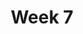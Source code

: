---
    title: Week 7
    weekNumber: 7
    days:
      - date: 2022-11-7
        events:
          "**LEC 19**{: .label .label-lecture } Percentiles and Confidence Intervals":
            "[CIT 13.1-13.3](https://inferentialthinking.com/chapters/13/1/Percentiles.html)"
                
          "**DIS 7**{: .label .label-disc } Hypothesis Testing and Permutation Testing":
      - date: 2022-11-8
        events:
          
          "**HW 5**{: .label .label-hw } **[Simulation, Sampling, and Hypothesis Testing](http://datahub.ucsd.edu/user-redirect/git-sync?repo=https://github.com/dsc-courses/dsc10-2022-fa&subPath=homeworks/hw05/hw05.ipynb)**":
      - date: 2022-11-9
        events:
          "**LEC 20**{: .label .label-lecture } CIs for Hypothesis Testing, Center and Spread":
            "[CIT 13.4-14.2](https://inferentialthinking.com/chapters/13/4/Using_Confidence_Intervals.html)"
                
      - date: 2022-11-11
        events:
          
          "No Lecture (Veterans Day 🎖️)":
      - date: 2022-11-12
        events:
          
          "**Lab 6**{: .label .label-lab } **Resampling and the Bootstrap**":
---